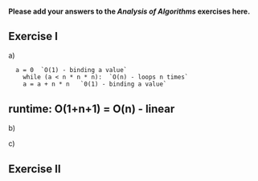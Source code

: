 #### Please add your answers to the ***Analysis of  Algorithms*** exercises here.

## Exercise I

a)
```
  a = 0  `O(1) - binding a value`
    while (a < n * n * n):  `O(n) - loops n times`
    a = a + n * n   `0(1) - binding a value`
```
## runtime: O(1+n+1) = O(n) - linear

b)


c)

## Exercise II


